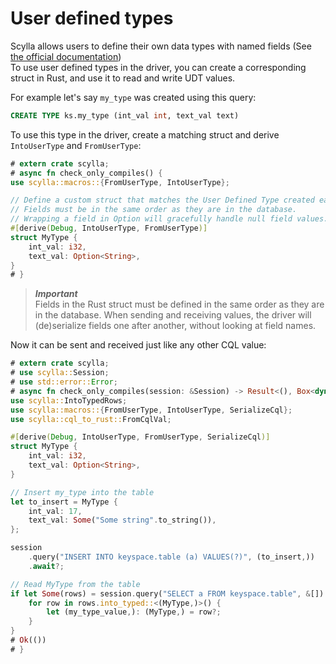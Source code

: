 # User defined types
Scylla allows users to define their own data types with named fields (See [the official documentation](https://opensource.docs.scylladb.com/stable/cql/types.html#user-defined-types))\
To use user defined types in the driver, you can create a corresponding struct in Rust, and use it to read and write UDT values.


For example let's say `my_type` was created using this query:
```sql
CREATE TYPE ks.my_type (int_val int, text_val text)
```

To use this type in the driver, create a matching struct and derive `IntoUserType` and `FromUserType`:

```rust
# extern crate scylla;
# async fn check_only_compiles() {
use scylla::macros::{FromUserType, IntoUserType};

// Define a custom struct that matches the User Defined Type created earlier.
// Fields must be in the same order as they are in the database.
// Wrapping a field in Option will gracefully handle null field values.
#[derive(Debug, IntoUserType, FromUserType)]
struct MyType {
    int_val: i32,
    text_val: Option<String>,
}
# }
```

> ***Important***\
> Fields in the Rust struct must be defined in the same order as they are in the database.
> When sending and receiving values, the driver will (de)serialize fields one after another, without looking at field names.

Now it can be sent and received just like any other CQL value:
```rust
# extern crate scylla;
# use scylla::Session;
# use std::error::Error;
# async fn check_only_compiles(session: &Session) -> Result<(), Box<dyn Error>> {
use scylla::IntoTypedRows;
use scylla::macros::{FromUserType, IntoUserType, SerializeCql};
use scylla::cql_to_rust::FromCqlVal;

#[derive(Debug, IntoUserType, FromUserType, SerializeCql)]
struct MyType {
    int_val: i32,
    text_val: Option<String>,
}

// Insert my_type into the table
let to_insert = MyType {
    int_val: 17,
    text_val: Some("Some string".to_string()),
};

session
    .query("INSERT INTO keyspace.table (a) VALUES(?)", (to_insert,))
    .await?;

// Read MyType from the table
if let Some(rows) = session.query("SELECT a FROM keyspace.table", &[]).await?.rows {
    for row in rows.into_typed::<(MyType,)>() {
        let (my_type_value,): (MyType,) = row?;
    }
}
# Ok(())
# }
```